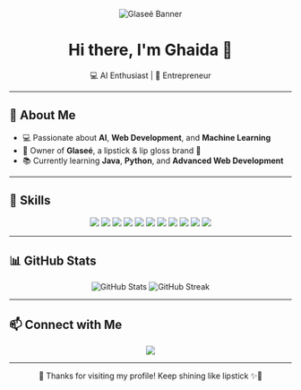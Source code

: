 <p align="center">
  <img src="https://img.shields.io/badge/Ghaida%20Profile-💖%20Glaseé-BABYPINK?style=for-the-badge&logo=github&logoColor=white" alt="Glaseé Banner"/>
</p>

<h1 align="center">Hi there, I'm Ghaida 👋</h1>
<p align="center">
  💻 AI Enthusiast | 🌸 Entrepreneur
</p>

---

## 🌸 About Me
- 💻 Passionate about **AI**, **Web Development**, and **Machine Learning**  
- 💄 Owner of **Glaseé**, a lipstick & lip gloss brand 💋  
- 📚 Currently learning **Java**, **Python**, and **Advanced Web Development**  

---

## 🚀 Skills
<p align="center">
  <img src="https://img.shields.io/badge/HTML-FFB6C1?style=for-the-badge&logo=html5&logoColor=white"/>
  <img src="https://img.shields.io/badge/CSS-FFC0CB?style=for-the-badge&logo=css3&logoColor=white"/>
  <img src="https://img.shields.io/badge/JavaScript-FFB6C1?style=for-the-badge&logo=javascript&logoColor=black"/>
  <img src="https://img.shields.io/badge/Python-FFB6C1?style=for-the-badge&logo=python&logoColor=white"/>
  <img src="https://img.shields.io/badge/C++-FFB6C1?style=for-the-badge&logo=cplusplus&logoColor=white"/>
  <img src="https://img.shields.io/badge/Bootstrap-FFB6C1?style=for-the-badge&logo=bootstrap&logoColor=white"/>
  <img src="https://img.shields.io/badge/MySQL-FFB6C1?style=for-the-badge&logo=mysql&logoColor=white"/>
  <img src="https://img.shields.io/badge/TensorFlow-FFB6C1?style=for-the-badge&logo=tensorflow&logoColor=white"/>
  <img src="https://img.shields.io/badge/PyTorch-FFB6C1?style=for-the-badge&logo=pytorch&logoColor=white"/>
  <img src="https://img.shields.io/badge/GitHub-FFB6C1?style=for-the-badge&logo=github&logoColor=white"/>
  <img src="https://img.shields.io/badge/WordPress-FFB6C1?style=for-the-badge&logo=wordpress&logoColor=white"/>
</p>

---

## 📊 GitHub Stats
<p align="center">
  <img src="https://github-readme-stats.vercel.app/api?username=Ghaida02a&show_icons=true&theme=tokyonight&count_private=true&bg_color=FFB6C1" alt="GitHub Stats"/>
  <img src="https://github-readme-streak-stats.herokuapp.com/?user=Ghaida02a&theme=tokyonight&background=FFB6C1" alt="GitHub Streak"/>
</p>

---

## 📫 Connect with Me
<p align="center">
  <a href="mailto:ggmskaj@gmail.com"><img src="https://img.shields.io/badge/Email-ggmskaj%40gmail.com-FFB6C1?style=for-the-badge&logo=gmail&logoColor=white"/></a>
</p>

---

<p align="center">
  💖 Thanks for visiting my profile! Keep shining like lipstick ✨💄
</p>
